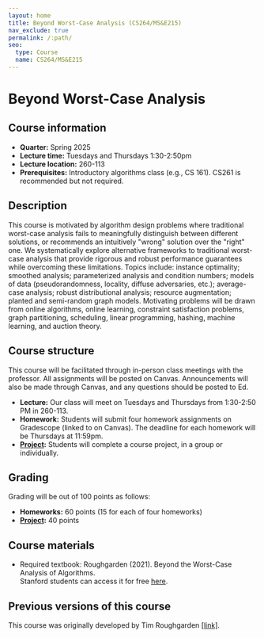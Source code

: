 ```yaml
---
layout: home
title: Beyond Worst-Case Analysis (CS264/MS&E215)
nav_exclude: true
permalink: /:path/
seo:
  type: Course
  name: CS264/MS&E215
---
```


# Beyond Worst-Case Analysis

## Course information

- **Quarter:** Spring 2025
- **Lecture time:** Tuesdays and Thursdays 1:30-2:50pm
- **Lecture location:** 260-113
- **Prerequisites:**  Introductory algorithms class (e.g., CS 161). CS261 is recommended but not required.

## Description

This course is motivated by algorithm design problems where traditional worst-case analysis fails to meaningfully distinguish between different solutions, or recommends an intuitively "wrong" solution over the "right" one. We systematically explore alternative frameworks to traditional worst-case analysis that provide rigorous and robust performance guarantees while overcoming these limitations. Topics include: instance optimality; smoothed analysis; parameterized analysis and condition numbers; models of data (pseudorandomness, locality, diffuse adversaries, etc.); average-case analysis; robust distributional analysis; resource augmentation; planted and semi-random graph models. Motivating problems will be drawn from online algorithms, online learning, constraint satisfaction problems, graph partitioning, scheduling, linear programming, hashing, machine learning, and auction theory.

## Course structure

This course will be facilitated through in-person class meetings with the professor. All assignments will be posted on Canvas. Announcements will also be made through Canvas, and any questions should be posted to Ed.
- **Lecture:** Our class will meet on Tuesdays and Thursdays from 1:30-2:50 PM in 260-113.
- **Homework:** Students will submit four homework assignments on Gradescope (linked to on Canvas). The deadline for each homework will be Thursdays at 11:59pm.
- **[Project](project.md):** Students will complete a course project, in a group or individually.

## Grading

Grading will be out of 100 points as follows:
- **Homeworks:** 60 points (15 for each of four homeworks)
- **[Project](https://vitercik.github.io/bwca/project/#grading):** 40 points


## Course materials
- Required textbook: Roughgarden (2021). Beyond the Worst-Case Analysis of Algorithms.  
Stanford students can access it for free [here](https://searchworks.stanford.edu/view/13773968).

## Previous versions of this course
This course was originally developed by Tim Roughgarden [[link]](https://timroughgarden.org/w17/w17.html).
